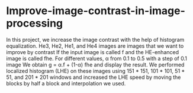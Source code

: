 # Improve-image-contrast-in-image-processing
In this project, we increase the image contrast with the help of histogram equalization.
He3, He2, He1, and He4 images are images that we want to improve by contrast
If the input image is called f and the HE-enhanced image is called fhe. For different values, α from 0.1 to 0.5 with a step of 0.1 image
We obtain g = α.f + (1-α) fhe and display the result.
We performed localized histogram (LHE) on these images using 151 * 151, 101 * 101, 51 * 51, and 201 * 201 windows and increased the LHE speed by moving the blocks by half a block and interpolation we used.
